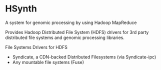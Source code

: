 HSynth
======

A system for genomic processing by using Hadoop MapReduce

Provides Hadoop Distributed File System (HDFS) drivers for 3rd party distributed file systems and genomic processing libraries.

File Systems Drivers for HDFS
- Syndicate, a CDN-backed Distributed Filesystems (via Syndicate-ipc)
- Any mountable file systems (Fuse)


